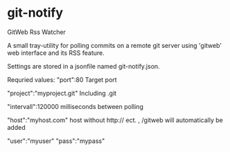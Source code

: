 git-notify
==========

GitWeb Rss Watcher

A small tray-utility for polling commits on a remote git server using 'gitweb' web interface and its RSS feature. 



Settings are stored in a jsonfile named git-notify.json.

Requried values:
"port":80
Target port

"project":"myproject.git"
Including .git

"intervall":120000
milliseconds between polling
	
"host":"myhost.com"
host without http:// ect. , /gitweb will automatically be added
	
"user":"myuser"
"pass":"mypass"
